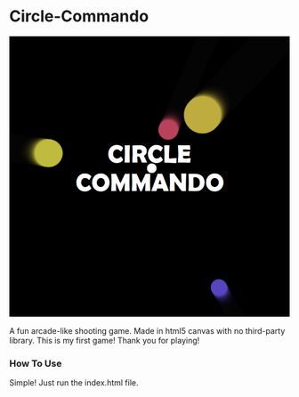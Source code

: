 # Circle-Commando
<p align="center"><img src="logo.png"/></p>
A fun arcade-like shooting game. Made in html5 canvas with no third-party library.
This is my first game! Thank you for playing!

### How To Use
Simple! Just run the index.html file.
